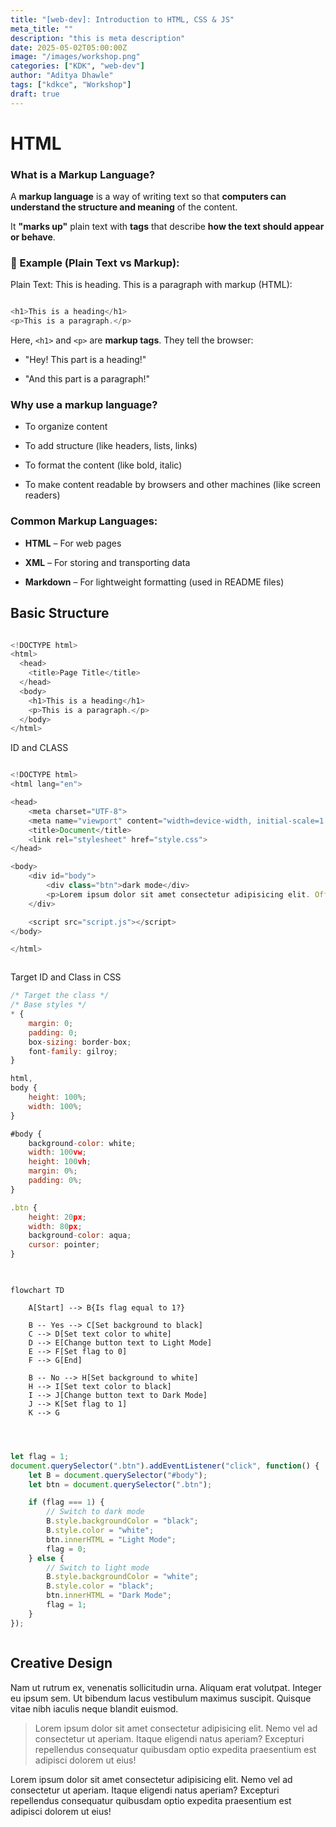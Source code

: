 ```yaml
---
title: "[web-dev]: Introduction to HTML, CSS & JS"
meta_title: ""
description: "this is meta description"
date: 2025-05-02T05:00:00Z
image: "/images/workshop.png"
categories: ["KDK", "web-dev"]
author: "Aditya Dhawle"
tags: ["kdkce", "Workshop"]
draft: true
---
```


# HTML

### What is a Markup Language?

A **markup language** is a way of writing text so that **computers can understand the structure and meaning** of the content.

It **"marks up"** plain text with **tags** that describe **how the text should appear or behave**.

### 📌 Example (Plain Text vs Markup):

Plain Text:
This is heading.
This is a paragraph
with markup (HTML):
```javascript

<h1>This is a heading</h1>
<p>This is a paragraph.</p>

```

Here, `<h1>` and `<p>` are **markup tags**. They tell the browser:

- "Hey! This part is a heading!"
    
- "And this part is a paragraph!"

### Why use a markup language?

- To organize content
    
- To add structure (like headers, lists, links)
    
- To format the content (like bold, italic)
    
- To make content readable by browsers and other machines (like screen readers)

### Common Markup Languages:

- **HTML** – For web pages
    
- **XML** – For storing and transporting data
    
- **Markdown** – For lightweight formatting (used in README files)


## Basic Structure

```javascript

<!DOCTYPE html>
<html>
  <head>
    <title>Page Title</title>
  </head>
  <body>
    <h1>This is a heading</h1>
    <p>This is a paragraph.</p>
  </body>
</html>


```

ID and CLASS

```javascript

<!DOCTYPE html>
<html lang="en">

<head>
    <meta charset="UTF-8">
    <meta name="viewport" content="width=device-width, initial-scale=1.0">
    <title>Document</title>
    <link rel="stylesheet" href="style.css">
</head>

<body>
    <div id="body">
        <div class="btn">dark mode</div>
        <p>Lorem ipsum dolor sit amet consectetur adipisicing elit. Offi</p>
    </div>

    <script src="script.js"></script>
</body>

</html>



```

Target ID and Class in CSS
```javascript
/* Target the class */
/* Base styles */
* {
    margin: 0;
    padding: 0;
    box-sizing: border-box;
    font-family: gilroy;
}

html,
body {
    height: 100%;
    width: 100%;
}

#body {
    background-color: white;
    width: 100vw;
    height: 100vh;
    margin: 0%;
    padding: 0%;
}

.btn {
    height: 20px;
    width: 80px;
    background-color: aqua;
    cursor: pointer;
}
  
```



```mermaid

flowchart TD

    A[Start] --> B{Is flag equal to 1?}

    B -- Yes --> C[Set background to black]
    C --> D[Set text color to white]
    D --> E[Change button text to Light Mode]
    E --> F[Set flag to 0]
    F --> G[End]

    B -- No --> H[Set background to white]
    H --> I[Set text color to black]
    I --> J[Change button text to Dark Mode]
    J --> K[Set flag to 1]
    K --> G


```


```javascript


let flag = 1;
document.querySelector(".btn").addEventListener("click", function() {
    let B = document.querySelector("#body");
    let btn = document.querySelector(".btn");

    if (flag === 1) {
        // Switch to dark mode
        B.style.backgroundColor = "black";
        B.style.color = "white";
        btn.innerHTML = "Light Mode";
        flag = 0;
    } else {
        // Switch to light mode
        B.style.backgroundColor = "white";
        B.style.color = "black";
        btn.innerHTML = "Dark Mode";
        flag = 1;
    }
});



```

## Creative Design

Nam ut rutrum ex, venenatis sollicitudin urna. Aliquam erat volutpat. Integer eu ipsum sem. Ut bibendum lacus vestibulum maximus suscipit. Quisque vitae nibh iaculis neque blandit euismod.

> Lorem ipsum dolor sit amet consectetur adipisicing elit. Nemo vel ad consectetur ut aperiam. Itaque eligendi natus aperiam? Excepturi repellendus consequatur quibusdam optio expedita praesentium est adipisci dolorem ut eius!

Lorem ipsum dolor sit amet consectetur adipisicing elit. Nemo vel ad consectetur ut aperiam. Itaque eligendi natus aperiam? Excepturi repellendus consequatur quibusdam optio expedita praesentium est adipisci dolorem ut eius!